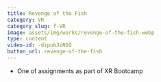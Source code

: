 ```yaml
---
title: Revenge of the Fish
category: VR
category_slug: f-VR
image: assets/img/works/revenge-of-the-fish.webp
type: content
video-id: -dipubJzN1Q
button_url: revenge-of-the-fish
---
```

* One of assignments as part of XR Bootcamp
